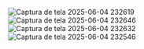 ![Captura de tela 2025-06-04 232619](https://github.com/user-attachments/assets/2ed13cb0-0f95-4b45-b799-e4f776616d8b)
![Captura de tela 2025-06-04 232646](https://github.com/user-attachments/assets/811a8887-d732-4307-b013-4dc22f52cf86)
![Captura de tela 2025-06-04 232632](https://github.com/user-attachments/assets/3469cb4e-f46d-42e1-937d-2d3b5ae2a306)
![Captura de tela 2025-06-04 232546](https://github.com/user-attachments/assets/d31ec333-f3b9-44ea-8b09-54c57afdccd0)
